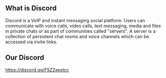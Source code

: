 ## What is Discord
Discord is a VoIP and instant messaging social platform. Users can communicate with voice calls, video calls, text messaging, media and files in private chats or as part of communities called "servers". A server is a collection of persistent chat rooms and voice channels which can be accessed via invite links.

## Our Discord
https://discord.gg/F5Z2xestcc